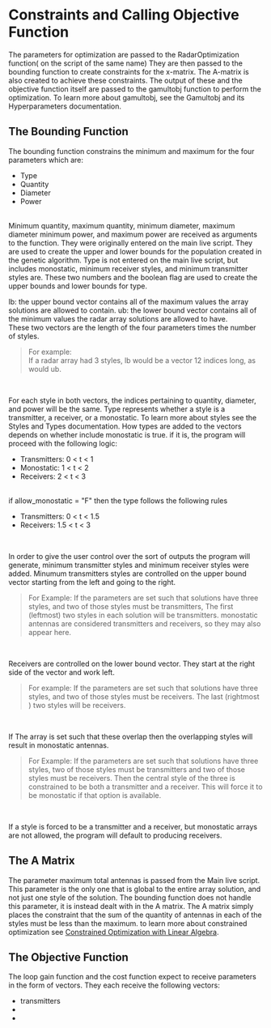 # Constraints and Calling Objective Function
The parameters for optimization are passed to the RadarOptimization function( on the script of the same name) They are then passed to the bounding function to create constraints for the x-matrix. The A-matrix is also created to achieve these constraints. The output of these and the objective function itself are passed to the gamultobj function to perform the optimization. To learn more about gamultobj, see the Gamultobj and its Hyperparameters documentation.
## The Bounding Function
The bounding function constrains the minimum and maximum for the four parameters which are:
* Type
* Quantity
* Diameter
* Power
 <br>
Minimum quantity, maximum quantity, minimum diameter, maximum diameter minimum power, and maximum power are received as arguments to the function. They were originally entered on the main live script. They are used to create the upper and lower bounds for the population created in the genetic algorithm. Type is not entered on the main live script, but includes monostatic, minimum receiver styles, and minimum transmitter styles are. These two numbers and the boolean flag are used to create the upper bounds and lower bounds for type. <be>

lb: the upper bound vector contains all of the maximum values the array solutions are allowed to contain. 
ub: the lower bound vector contains all of the minimum values the radar array solutions are allowed to have.  
These two vectors are the length of the four parameters times the number of styles. 
<br>
> For example:  
> If a radar array had 3 styles, lb would be a vector 12 indices long, as would ub.
<br>
    
For each style in both vectors, the indices pertaining to quantity, diameter, and power will be the same.
Type represents whether a style is a transmitter, a receiver, or a monostatic. To learn more about styles see the Styles and Types documentation. How types are added to the vectors depends on whether include monostatic is true. if it is, the program will proceed with the following logic:
* Transmitters: 0 < t < 1
* Monostatic:   1 < t < 2
* Receivers:    2 < t < 3
<br>
if allow_monostatic = "F" then the type follows the following rules
<br>

* Transmitters: 0 < t < 1.5  
* Receivers:    1.5 < t < 3  
<br>

In order to give the user control over the sort of outputs the program will generate, minimum transmitter styles and minimum receiver styles were added. Minumum transmitters styles are controlled on the upper bound vector starting from the left and going to the right.  
> For Example:
> If the parameters are set such that solutions have three styles, and two of those styles must be transmitters,
> The first (leftmost) two styles in each solution will be transmitters. monostatic antennas are considered transmitters and receivers, so they may also appear here.
<br>         

Receivers are controlled on the lower bound vector. They start at the right side of the vector and work left.
<br>

> For example:
> If the parameters are set such that solutions have three styles, and two of those styles must be receivers.
> The last (rightmost ) two styles will be receivers.
<br>

If The array is set such that these overlap then the overlapping styles will result in monostatic antennas.
<br>   

> For Example:
> If the parameters are set such that solutions have three styles, two of those styles must be transmitters and two of those styles must be receivers.
> Then the central style of the three is constrained to be both a transmitter and a receiver. This will force it to be monostatic if that option is available.
<br>
  
If a style is forced to be a transmitter and a receiver, but monostatic arrays are not allowed, the program will default to producing receivers.

## The A Matrix
The parameter maximum total antennas is passed from the Main live script. This parameter is the only one that is global to the entire array solution, and not just one style of the solution. The bounding function does not handle this parameter, it is instead dealt with in the A matrix. The A matrix simply places the constraint that the sum of the quantity of antennas in each of the styles must be less than the maximum. to learn more about constrained optimization see [Constrained Optimization with Linear Algebra](https://medium.com/@nayla.khaleel202/constrained-optimization-and-linear-algebra-7ba3d5ee0643). 
## The Objective Function
The loop gain function and the cost function expect to receive parameters in the form of vectors. They each receive the following vectors:
* transmitters
* 
*
